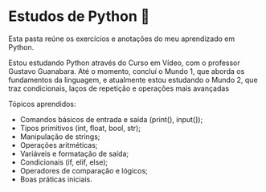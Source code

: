 # Estudos de Python 🐍 

Esta pasta reúne os exercícios e anotações do meu aprendizado em Python.

Estou estudando Python através do Curso em Vídeo, com o professor Gustavo Guanabara. Até o momento, concluí o Mundo 1, que aborda os fundamentos da linguagem, e atualmente estou estudando o Mundo 2, que traz condicionais, laços de repetição e operações mais avançadas

Tópicos aprendidos:
- Comandos básicos de entrada e saída (print(), input());
- Tipos primitivos (int, float, bool, str);
- Manipulação de strings;
- Operações aritméticas;
- Variáveis e formatação de saída;
- Condicionais (if, elif, else);
- Operadores de comparação e lógicos;
- Boas práticas iniciais.

